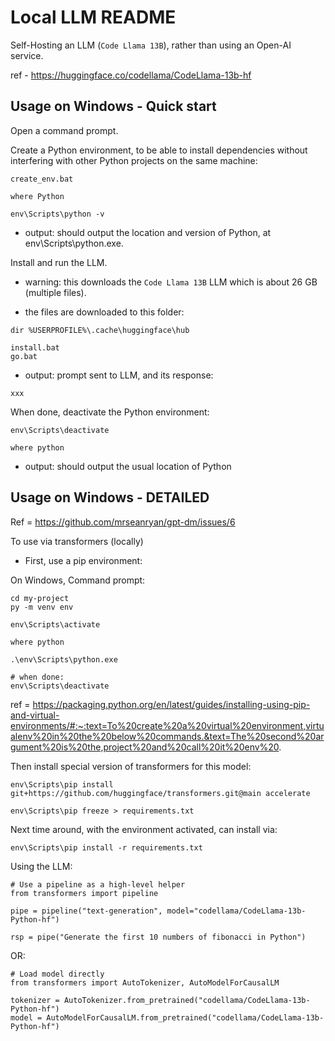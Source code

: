 # Local LLM README

Self-Hosting an LLM (`Code Llama 13B`), rather than using an Open-AI service.

ref - https://huggingface.co/codellama/CodeLlama-13b-hf

## Usage on Windows - Quick start

Open a command prompt.

Create a Python environment, to be able to install dependencies without interfering with other Python projects on the same machine:

```
create_env.bat

where Python

env\Scripts\python -v
```
- output: should output the location and version of Python, at env\Scripts\python.exe.

Install and run the LLM.

- warning: this downloads the `Code Llama 13B` LLM which is about 26 GB (multiple files).

- the files are downloaded to this folder:

`dir %USERPROFILE%\.cache\huggingface\hub`

```
install.bat
go.bat
```

- output: prompt sent to LLM, and its response:

```
xxx
```

When done, deactivate the Python environment:

```
env\Scripts\deactivate

where python
```

- output: should output the usual location of Python

## Usage on Windows - DETAILED

Ref = https://github.com/mrseanryan/gpt-dm/issues/6

To use via transformers (locally)

- First, use a pip environment:

On Windows, Command prompt:
```
cd my-project
py -m venv env

env\Scripts\activate

where python

.\env\Scripts\python.exe

# when done:
env\Scripts\deactivate
```

ref = https://packaging.python.org/en/latest/guides/installing-using-pip-and-virtual-environments/#:~:text=To%20create%20a%20virtual%20environment,virtualenv%20in%20the%20below%20commands.&text=The%20second%20argument%20is%20the,project%20and%20call%20it%20env%20.

Then install special version of transformers for this model:

```
env\Scripts\pip install git+https://github.com/huggingface/transformers.git@main accelerate

env\Scripts\pip freeze > requirements.txt
```

Next time around, with the environment activated, can install via:

```
env\Scripts\pip install -r requirements.txt
```

Using the LLM:
```
# Use a pipeline as a high-level helper
from transformers import pipeline

pipe = pipeline("text-generation", model="codellama/CodeLlama-13b-Python-hf")

rsp = pipe("Generate the first 10 numbers of fibonacci in Python")
```

OR:

```
# Load model directly
from transformers import AutoTokenizer, AutoModelForCausalLM

tokenizer = AutoTokenizer.from_pretrained("codellama/CodeLlama-13b-Python-hf")
model = AutoModelForCausalLM.from_pretrained("codellama/CodeLlama-13b-Python-hf")
```
